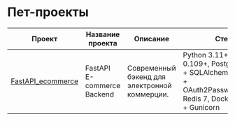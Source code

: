 # Пет-проекты

| Проект | Название проекта | Описание | Стек |
| --- | --- | --- | --- |
| [FastAPI_ecommerce](https://github.com/Rust-it/FastAPI_ecommerce) | FastAPI E-commerce Backend | Современный бэкенд для электронной коммерции. | Python 3.11+, FastAPI 0.109+, PostgreSQL 15 + SQLAlchemy 2.0, JWT + OAuth2PasswordBearer, Redis 7, Docker + Nginx + Gunicorn |
